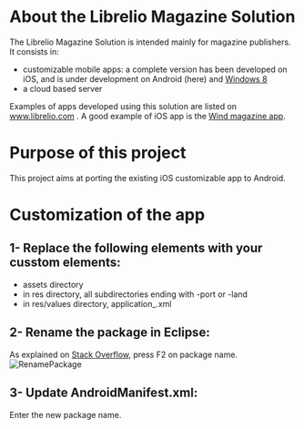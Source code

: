 # About the Librelio Magazine Solution
The Librelio Magazine Solution is intended mainly for magazine publishers. It consists in:
- customizable mobile apps: a complete version has been developed on iOS, and is under development on Android (here) and [Windows 8](https://github.com/Librelio/windows8)
- a cloud based server

Examples of apps developed using this solution are listed on www.librelio.com . A good example of iOS app is the [Wind magazine app](https://itunes.apple.com/fr/app/wind-magazine/id433594605?mt=8). 

# Purpose of this project
This project aims at porting the existing iOS customizable app to Android. 

# Customization of the app
## 1- Replace the following elements with your cusstom elements:
*  assets directory
*  in res directory, all subdirectories ending with -port or -land
*  in res/values directory, application_.xml

## 2- Rename the package in Eclipse:
As explained on [Stack Overflow](http://stackoverflow.com/questions/3697899/package-renaming-in-eclipse-android-project), press F2 on package name. 
![RenamePackage](RenamePackage.PNG)


## 3- Update AndroidManifest.xml:
Enter the new package name.
